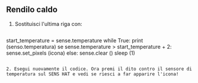 ## Rendilo caldo

1. Sostituisci l'ultima riga con:
    
    ```python
start_temperature = sense.temperature while True: print (senso.temperatura) se sense.temperature > start_temperature + 2: sense.set_pixels (icona) else: sense.clear () sleep (1)
```

2. Esegui nuovamente il codice. Ora premi il dito contro il sensore di temperatura sul SENS HAT e vedi se riesci a far apparire l'icona!